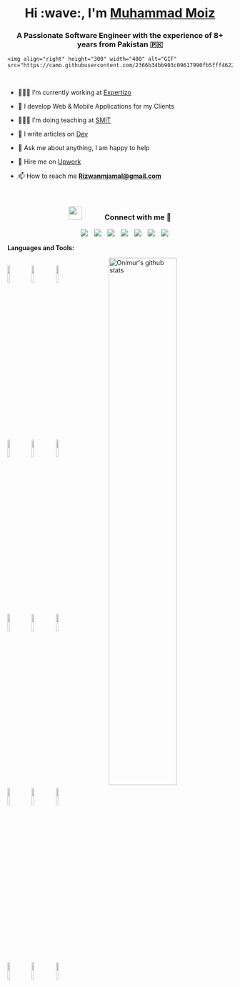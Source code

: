
<h1 align="center">Hi :wave:, I'm <a href="https://rizwanjamal.online" target="blank">
Muhammad Moiz</a></h1>

<!--
**Muhammad-moiz-hub/Muhammad-moiz-hub** is a ✨ _special_ ✨ repository because its `README.md` (this file) appears on your GitHub profile.

Here are some ideas to get you started:

- 🔭 I’m currently working on ...
- 🌱 I’m currently learning ...
- 👯 I’m looking to collaborate on ...
- 🤔 I’m looking for help with ...
- 💬 Ask me about ...
- 📫 How to reach me: ...
- 😄 Pronouns: ...
- ⚡ Fun fact: ...
-->

<h3 align="center">A Passionate Software Engineer with the experience of 8+ years from Pakistan 🇵🇰 </h3>

<!--   <img align="right" top="500" height="300" width="400" alt="GIF" src="https://media.giphy.com/media/SWoSkN6DxTszqIKEqv/giphy.gif"> -->
    <img align="right" height="300" width="400" alt="GIF" src="https://camo.githubusercontent.com/2366b34bb903c09617990fb5fff4622f3e941349e846ddb7e73df872a9d21233/68747470733a2f2f63646e2e6472696262626c652e636f6d2f75736572732f3733303730332f73637265656e73686f74732f363538313234332f6176656e746f2e676966">
</a>

<br />

- 👨🏽‍💻 I’m currently working at <a href="https://expertizo.pk" target="blank">Expertizo</a> 

- 🌱 I develop Web & Mobile Applications for my Clients

- 👨🏻‍🏫 I’m doing teaching at <a href="https://www.facebook.com/saylani.smit" target="blank">SMIT</a>

- 📝 I write articles on <a href="https://dev.to/rizwanjamal" target="blank">Dev</a>

- 💬 Ask me about anything, I am happy to help
  
- 📄 Hire me on <a href="https://www.upwork.com/freelancers/~01d10c23d4ffe3c658" target="blank">Upwork</a>

- 📫 How to reach me **Rizwanmjamal@gmail.com**

<br/>
<h3 align="center" > <img src="https://media.giphy.com/media/iY8CRBdQXODJSCERIr/giphy.gif" width="30" height="30" style="margin-right: 50px;">Connect with me 🤝 </h3>

<p align="center">

 <div align="center"  class="icons-social" style="margin-left: 10px;">
        <a style="margin-left: 10px;"  target="_blank" href="https://www.linkedin.com/in/rizwanjamal/">
			<img src="https://img.icons8.com/doodle/40/000000/linkedin--v2.png"></a>
        <a style="margin-left: 10px;" target="_blank" href="https://github.com/Rizwanjamal/">
		<img src="https://img.icons8.com/doodle/40/000000/github--v1.png"></a>
		<a style="margin-left: 10px;" target="_blank" href="https://stackoverflow.com/users/6270114/rizwan-jamal?tab=profile">
				<img src="https://img.icons8.com/external-tal-revivo-color-tal-revivo/40/000000/external-stack-overflow-is-a-question-and-answer-site-for-professional-logo-color-tal-revivo.png"></a>
	   <a style="margin-left: 10px;" target="_blank" href="https://dev.to/rizwanjamal">
					<img src="https://img.icons8.com/?size=40&id=n98knU41v5Aq&format=png&color=000000"></a>
        <a style="margin-left: 10px;" target="_blank" href="https://www.instagram.com/rizwanmjamal/">
			<img src="https://img.icons8.com/doodle/40/000000/instagram-new--v2.png"></a>
		<a style="margin-left: 10px;" target="_blank" href="https://www.facebook.com/Rizwan.hasanfatah">
			<img src="https://img.icons8.com/doodle/40/000000/facebook--v2.png" ></a>
		<a style="margin-left: 10px;" target="_blank" href="https://www.youtube.com/@RjDev">
				<img src="https://img.icons8.com/doodle/40/000000/youtube--v2.png" ></a>
<!-- 		<a style="margin-left: 5px;" target="_blank" href="https://github.com/100rabhcsmc/Me.io/blob/master/01SaurabhChavanReactNativeResume.pdf">
					<img src="https://img.icons8.com/plasticine/40/000000/resume.png" ></a> -->
      </div>

</p>

**Languages and Tools:** 

<!-- Your github readme stats
You can use this api: https://github.com/anuraghazra/github-readme-stats
-->
<p>
  <a href="https://github.com/onimur/handle-path-oz">
    <img width="55%" align="right" alt="Onimur's github stats" src="https://github-readme-stats.vercel.app/api?username=Rizwanjamal&show_icons=true&hide_border=true" />
  </a>

  <!-- Your languages and tools. Be careful with the alignment. 
  You can use this sites to get logos: https://www.vectorlogo.zone or https://simpleicons.org/
  -->
  <br />
    <code><img width="10%" src="https://www.vectorlogo.zone/logos/w3_html5/w3_html5-ar21.svg"></code>
    <code><img width="10%" src="https://www.vectorlogo.zone/logos/w3_css/w3_css-ar21.svg"></code>
    <code><img width="10%" src="https://www.vectorlogo.zone/logos/javascript/javascript-ar21.svg"></code>
    <br />
    <code><img width="10%" src="https://www.vectorlogo.zone/logos/reactjs/reactjs-ar21.svg"></code>
    <code><img width="10%" src="https://www.vectorlogo.zone/logos/nextjs/nextjs-ar21.svg"></code>
    <code><img width="10%" src="https://www.vectorlogo.zone/logos/nodejs/nodejs-ar21.svg"></code>
    <br />
    <code><img width="10%" src="https://www.vectorlogo.zone/logos/mongodb/mongodb-ar21.svg"></code>
    <code><img width="10%" src="https://www.vectorlogo.zone/logos/expressjs/expressjs-ar21.svg"></code>
    <code><img width="10%" src="https://www.vectorlogo.zone/logos/nestjs/nestjs-ar21.svg"></code>
    <br />
    <code><img width="10%" src="https://www.vectorlogo.zone/logos/json/json-ar21.svg"></code>
    <code><img width="10%" src="https://www.vectorlogo.zone/logos/firebase/firebase-ar21.svg"></code>
    <code><img width="10%" src="https://www.vectorlogo.zone/logos/git-scm/git-scm-ar21.svg"></code>
    <br />
    <code><img width="10%" src="https://www.vectorlogo.zone/logos/graphql/graphql-ar21.svg"></code>
    <code><img width="10%" src="https://www.vectorlogo.zone/logos/amazon_aws/amazon_aws-ar21.svg"></code>
    <code><img width="10%" src="https://www.vectorlogo.zone/logos/docker/docker-ar21.svg"></code>
</p>

<!-- Your hits or visitors
site: http://hits.dwyl.com or https://visitor-badge.glitch.me
Both apis are in trouble due to the number of requests, if you know any other to register visitors, great
-->
<p align="center">
<!--   <img alt="ViewCount" src="https://views.whatilearened.today/views/github/onimur/onimur.svg" /> -->
</p>
